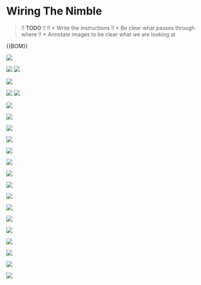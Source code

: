 # Wiring The Nimble

>!! **TODO**
>!!
>!! * Write the instructions
>!! * Be clear what passes through where
>!! * Annotate images to be clear what we are looking at

{{BOM}}

![](images/IMG_20210417_110410253_Large.jpg)

![](images/IMG_20210417_110531564_Large.jpg)
![](images/IMG_20210417_110619183_Large.jpg)

![](images/IMG_20210417_111337228_Large.jpg)

![](images/IMG_20210417_111453851_Large.jpg)
![](images/IMG_20210417_111502417_Large.jpg)


![](images/IMG_20210417_111844190_Large.jpg)

![](images/IMG_20210417_111942498_Large.jpg)

![](images/IMG_20210417_112008300_Large.jpg)

![](images/IMG_20210417_112159879_Large.jpg)

![](images/IMG_20210417_112238402_Large.jpg)

![](images/IMG_20210417_112949209_Large.jpg)

![](images/IMG_20210417_112957441_Large.jpg)

![](images/IMG_20210417_113223617_Large.jpg)

![](images/IMG_20210417_113351262_Large.jpg)

![](images/IMG_20210417_113458418_Large.jpg)

![](images/IMG_20210417_114225291_Large.jpg)

![](images/IMG_20210417_114229677_Large.jpg)

![](images/IMG_20210417_114241237_Large.jpg)

![](images/IMG_20210417_114253028_Large.jpg)

![](images/IMG_20210417_114307153_Large.jpg)

![](images/IMG_20210417_114314604_Large.jpg)

